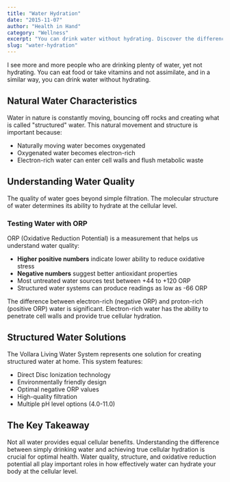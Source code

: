 ```yaml
---
title: "Water Hydration"
date: "2015-11-07"
author: "Health in Hand"
category: "Wellness"
excerpt: "You can drink water without hydrating. Discover the difference between structured water and regular water, and how water quality affects cellular hydration."
slug: "water-hydration"
---
```


I see more and more people who are drinking plenty of water, yet not hydrating. You can eat food or take vitamins and not assimilate, and in a similar way, you can drink water without hydrating.

## Natural Water Characteristics

Water in nature is constantly moving, bouncing off rocks and creating what is called "structured" water. This natural movement and structure is important because:

- Naturally moving water becomes oxygenated
- Oxygenated water becomes electron-rich
- Electron-rich water can enter cell walls and flush metabolic waste

## Understanding Water Quality

The quality of water goes beyond simple filtration. The molecular structure of water determines its ability to hydrate at the cellular level.

### Testing Water with ORP

ORP (Oxidative Reduction Potential) is a measurement that helps us understand water quality:

- **Higher positive numbers** indicate lower ability to reduce oxidative stress
- **Negative numbers** suggest better antioxidant properties
- Most untreated water sources test between +44 to +120 ORP
- Structured water systems can produce readings as low as -66 ORP

The difference between electron-rich (negative ORP) and proton-rich (positive ORP) water is significant. Electron-rich water has the ability to penetrate cell walls and provide true cellular hydration.

## Structured Water Solutions

The Vollara Living Water System represents one solution for creating structured water at home. This system features:

- Direct Disc Ionization technology
- Environmentally friendly design
- Optimal negative ORP values
- High-quality filtration
- Multiple pH level options (4.0-11.0)

## The Key Takeaway

Not all water provides equal cellular benefits. Understanding the difference between simply drinking water and achieving true cellular hydration is crucial for optimal health. Water quality, structure, and oxidative reduction potential all play important roles in how effectively water can hydrate your body at the cellular level.
